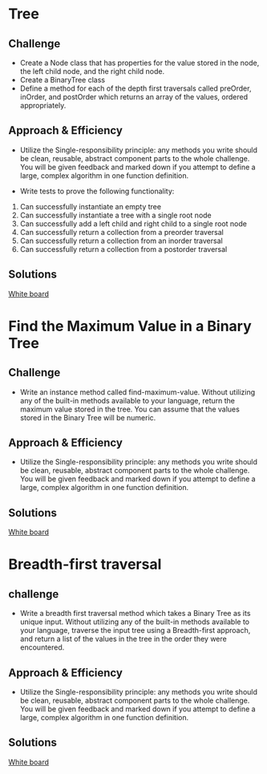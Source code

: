 # Tree

## Challenge

- Create a Node class that has properties for the value stored in the node, the left child node, and the right child node.
- Create a BinaryTree class
- Define a method for each of the depth first traversals called preOrder, inOrder, and postOrder which returns an array of the values, ordered appropriately.

## Approach & Efficiency

- Utilize the Single-responsibility principle: any methods you write should be clean, reusable, abstract component parts to the whole challenge. You will be given feedback and marked down if you attempt to define a large, complex algorithm in one function definition.

- Write tests to prove the following functionality:

1. Can successfully instantiate an empty tree
2. Can successfully instantiate a tree with a single root node
3. Can successfully add a left child and right child to a single root node
4. Can successfully return a collection from a preorder traversal
5. Can successfully return a collection from an inorder traversal
6. Can successfully return a collection from a postorder traversal

## Solutions

[White board](https://docs.google.com/spreadsheets/d/1eZn3SfuDaDNs_GlhOQlwv66sE4boWq5Tz__1wBkvrqg/edit?usp=sharing)

# Find the Maximum Value in a Binary Tree

## Challenge

- Write an instance method called find-maximum-value. Without utilizing any of the built-in methods available to your language, return the maximum value stored in the tree. You can assume that the values stored in the Binary Tree will be numeric.

## Approach & Efficiency

- Utilize the Single-responsibility principle: any methods you write should be clean, reusable, abstract component parts to the whole challenge. You will be given feedback and marked down if you attempt to define a large, complex algorithm in one function definition.

## Solutions

[White board](https://docs.google.com/spreadsheets/d/1eZn3SfuDaDNs_GlhOQlwv66sE4boWq5Tz__1wBkvrqg/edit?usp=sharing)

# Breadth-first traversal

## challenge

- Write a breadth first traversal method which takes a Binary Tree as its unique input. Without utilizing any of the built-in methods available to your language, traverse the input tree using a Breadth-first approach, and return a list of the values in the tree in the order they were encountered.

## Approach & Efficiency

- Utilize the Single-responsibility principle: any methods you write should be clean, reusable, abstract component parts to the whole challenge. You will be given feedback and marked down if you attempt to define a large, complex algorithm in one function definition.

## Solutions

[White board](https://docs.google.com/spreadsheets/d/1eZn3SfuDaDNs_GlhOQlwv66sE4boWq5Tz__1wBkvrqg/edit?usp=sharing)
